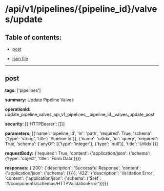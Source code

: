 # /api/v1/pipelines/{pipeline_id}/valves/update

## Table of contents:
- [post](#post)

- [json file](./_api_v1_pipelines_{pipeline_id}_valves_update.json)

---
<a name="post"></a>
## post

**tags:** ['pipelines']

**summary:** Update Pipeline Valves

**operationId:** update_pipeline_valves_api_v1_pipelines__pipeline_id__valves_update_post

**security:** [{'HTTPBearer': []}]

**parameters:** [{'name': 'pipeline_id', 'in': 'path', 'required': True, 'schema': {'type': 'string', 'title': 'Pipeline Id'}}, {'name': 'urlIdx', 'in': 'query', 'required': True, 'schema': {'anyOf': [{'type': 'integer'}, {'type': 'null'}], 'title': 'Urlidx'}}]

**requestBody:** {'required': True, 'content': {'application/json': {'schema': {'type': 'object', 'title': 'Form Data'}}}}

**responses:** {'200': {'description': 'Successful Response', 'content': {'application/json': {'schema': {}}}}, '422': {'description': 'Validation Error', 'content': {'application/json': {'schema': {'$ref': '#/components/schemas/HTTPValidationError'}}}}}

